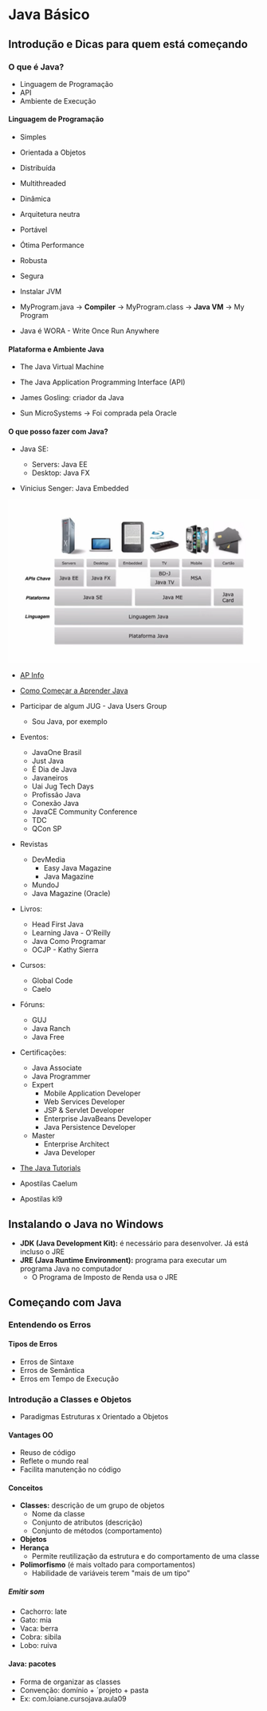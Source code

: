 # Java Básico
## Introdução e Dicas para quem está começando
### O que é Java?
- Linguagem de Programação
- API
- Ambiente de Execução


#### Linguagem de Programação
- Simples
- Orientada a Objetos
- Distribuída
- Multithreaded
- Dinâmica
- Arquitetura neutra
- Portável
- Ótima Performance
- Robusta
- Segura

- Instalar JVM
- MyProgram.java -> **Compiler** -> MyProgram.class -> **Java VM** -> My Program

- Java é WORA - Write Once Run Anywhere


#### Plataforma e Ambiente Java
- The Java Virtual Machine
- The Java Application Programming Interface (API)

- James Gosling: criador da Java
- Sun MicroSystems -> Foi comprada pela Oracle


#### O que posso fazer com Java?
- Java SE:
  - Servers: Java EE
  - Desktop: Java FX

- Vinicius Senger: Java Embedded

![Java](./assets/01-aula-java.png)

- [AP Info](https://www.apinfo.com/apinfo/)

- [Como Começar a Aprender Java](https://loiane.com/2011/01/como-comecar-a-aprender-java/)

- Participar de algum JUG - Java Users Group
  - Sou Java, por exemplo
- Eventos:
  - JavaOne Brasil
  - Just Java
  - É Dia de Java
  - Javaneiros
  - Uai Jug Tech Days
  - Profissão Java
  - Conexão Java
  - JavaCE Community Conference
  - TDC
  - QCon SP
- Revistas
  - DevMedia
    - Easy Java Magazine
    - Java Magazine
  - MundoJ
  - Java Magazine (Oracle)
- Livros:
  - Head First Java
  - Learning Java - O'Reilly
  - Java Como Programar
  - OCJP - Kathy Sierra
- Cursos:
  - Global Code
  - Caelo
- Fóruns:
  - GUJ
  - Java Ranch
  - Java Free
- Certificações:
  - Java Associate
  - Java Programmer
  - Expert
    - Mobile Application Developer
    - Web Services Developer
    - JSP & Servlet Developer
    - Enterprise JavaBeans Developer
    - Java Persistence Developer
  - Master
    - Enterprise Architect
    - Java Developer

- [The Java Tutorials](https://docs.oracle.com/javase/tutorial/)
- Apostilas Caelum
- Apostilas kl9


## Instalando o Java no Windows
- **JDK (Java Development Kit):** é necessário para desenvolver. Já está incluso o JRE
- **JRE (Java Runtime Environment):** programa para executar um programa Java no computador
  - O Programa de Imposto de Renda usa o JRE


## Começando com Java
### Entendendo os Erros
#### Tipos de Erros
- Erros de Sintaxe
- Erros de Semântica
- Erros em Tempo de Execução


### Introdução a Classes e Objetos
* Paradigmas Estruturas x Orientado a Objetos


#### Vantages OO
- Reuso de código
- Reflete o mundo real
- Facilita manutenção no código


#### Conceitos
- **Classes:** descrição de um grupo de objetos
  - Nome da classe
  - Conjunto de atributos (descrição)
  - Conjunto de métodos (comportamento)
- **Objetos**
- **Herança**
  - Permite reutilização da estrutura e do comportamento de uma classe
- **Polimorfismo** (é mais voltado para comportamentos)
  - Habilidade de variáveis terem "mais de um tipo"


##### Emitir som
- Cachorro: late
- Gato: mia
- Vaca: berra
- Cobra: sibila
- Lobo: ruiva


#### Java: pacotes
- Forma de organizar as classes
- Convenção: domínio + ´projeto + pasta
- Ex: com.loiane.cursojava.aula09




